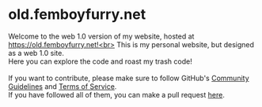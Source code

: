 # old.femboyfurry.net
Welcome to the web 1.0 version of my website, hosted at https://old.femboyfurry.net!<br>
This is my personal website, but designed as a web 1.0 site.<br>
Here you can explore the code and roast my trash code!<br>
<br>
If you want to contribute, please make sure to follow GitHub's [Community Guidelines](https://docs.github.com/en/site-policy/github-terms/github-community-guidelines) and [Terms of Service](https://docs.github.com/en/site-policy/github-terms/github-terms-of-service).<br>
If you have followed all of them, you can make a pull request [here](https://github.com/JovannMC/femboyfurry.net/pulls).
